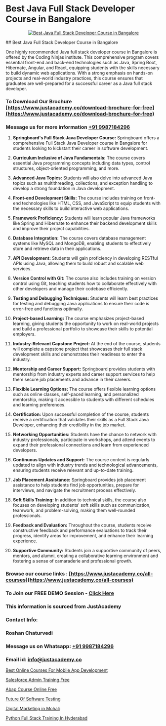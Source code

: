 # Best Java Full Stack Developer Course in Bangalore

<p align="center">
  <a href="https://justacademy.co/course-detail/core-java-training">
    <img src="https://justacademy.co/storage2/course_image/1677245426_course_image.webp" alt="Best Java Full Stack Developer Course in Bangalore">
  </a>
</p>
## Best Java Full Stack Developer Course in Bangalore

One highly recommended Java full stack developer course in Bangalore is offered by the Coding Ninjas institute. This comprehensive program covers essential front-end and back-end technologies such as Java, Spring Boot, Hibernate, Angular, and React, equipping students with the skills necessary to build dynamic web applications. With a strong emphasis on hands-on projects and real-world industry practices, this course ensures that graduates are well-prepared for a successful career as a Java full stack developer.
### To Download Our Brochure [https://www.justacademy.co/download-brochure-for-free](https://www.justacademy.co/download-brochure-for-free)
### Message us for more information [+91 9987184296](https://api.whatsapp.com/send?phone=919987184296)
1) **Springboard's Full Stack Java Developer Course:**
Springboard offers a comprehensive Full Stack Java Developer course in Bangalore for students looking to kickstart their career in software development. 
   
2) **Curriculum Inclusive of Java Fundamentals:** 
The course covers essential Java programming concepts including data types, control structures, object-oriented programming, and more.

3) **Advanced Java Topics:**
Students will also delve into advanced Java topics such as multithreading, collections, and exception handling to develop a strong foundation in Java development.

4) **Front-end Development Skills:**
The course includes training on front-end technologies like HTML, CSS, and JavaScript to equip students with the necessary skills to build interactive web applications.

5) **Framework Proficiency:**
Students will learn popular Java frameworks like Spring and Hibernate to enhance their backend development skills and improve their project capabilities.

6) **Database Integration:**
The course covers database management systems like MySQL and MongoDB, enabling students to effectively store and retrieve data in their applications.

7) **API Development:** 
Students will gain proficiency in developing RESTful APIs using Java, allowing them to build robust and scalable web services.

8) **Version Control with Git:**
The course also includes training on version control using Git, teaching students how to collaborate effectively with other developers and manage their codebase efficiently.

9) **Testing and Debugging Techniques:**
Students will learn best practices for testing and debugging Java applications to ensure their code is error-free and functions optimally.

10) **Project-based Learning:**
The course emphasizes project-based learning, giving students the opportunity to work on real-world projects and build a professional portfolio to showcase their skills to potential employers.

11) **Industry-Relevant Capstone Project:**
At the end of the course, students will complete a capstone project that showcases their full stack development skills and demonstrates their readiness to enter the industry.

12) **Mentorship and Career Support:**
Springboard provides students with mentorship from industry experts and career support services to help them secure job placements and advance in their careers.

13) **Flexible Learning Options:**
The course offers flexible learning options such as online classes, self-paced learning, and personalized mentorship, making it accessible to students with different schedules and learning preferences.

14) **Certification:**
Upon successful completion of the course, students receive a certification that validates their skills as a Full Stack Java Developer, enhancing their credibility in the job market.

15) **Networking Opportunities:**
Students have the chance to network with industry professionals, participate in workshops, and attend events to expand their professional connections and learn from experienced developers.

16) **Continuous Updates and Support:**
The course content is regularly updated to align with industry trends and technological advancements, ensuring students receive relevant and up-to-date training.

17) **Job Placement Assistance:**
Springboard provides job placement assistance to help students find job opportunities, prepare for interviews, and navigate the recruitment process effectively.

18) **Soft Skills Training:**
In addition to technical skills, the course also focuses on developing students' soft skills such as communication, teamwork, and problem-solving, making them well-rounded professionals.

19) **Feedback and Evaluation:**
Throughout the course, students receive constructive feedback and performance evaluations to track their progress, identify areas for improvement, and enhance their learning experience.

20) **Supportive Community:** 
Students join a supportive community of peers, mentors, and alumni, creating a collaborative learning environment and fostering a sense of camaraderie and professional growth.

### Browse our course links : [https://www.justacademy.co/all-courses](https://www.justacademy.co/all-courses) 
### To Join our FREE DEMO Session - [Click Here](https://www.justacademy.co/register-for-course-demo)


### This information is sourced from JustAcademy
### Contact Info:
### Roshan Chaturvedi
### Message us on Whatsapp: [+91 9987184296](https://api.whatsapp.com/send?phone=919987184296)
### Email id: [info@justacademy.co](mailto:info@justacademy.co)
                
[Best Online Courses For Mobile App Development](https://www.linkedin.com/pulse/best-online-courses-mobile-app-development-justacademy-hyderabad-eu2gc?trackingId=Q2pj4QALwknx8WWhoKoumw%3D%3D&lipi=urn%3Ali%3Apage%3Ad_flagship3_company_admin%3BepomL552S36dZH34vwpA2w%3D%3D)

[Salesforce Admin Training Free](https://www.linkedin.com/pulse/salesforce-admin-training-free-justacademy-sunnyvale-qpmbc?trackingId=GyuiIckj6fSEC%2BgoLXWwvg%3D%3D&lipi=urn%3Ali%3Apage%3Ad_flagship3_company_admin%3BNFdqqfBkQamwMdOz7MGZnA%3D%3D)

[Abap Course Online Free](https://medium.com/@AkashSingh2052/abap-course-online-free-e7c820ea4616)

[Future Of Software Testing](https://medium.com/@kumarishimmi99/future-of-software-testing-75c51c250229)

[Digital Marketing in Mohali](https://justacademyin.github.io/justacademy/digital-marketing-in-mohali)

[Python Full Stack Training In Hyderabad](https://justacademyin.github.io/justacademy/python-full-stack-training-in-hyderabad)

